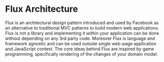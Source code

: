 # Flux Architecture

Flux is an architectural design pattern introduced and used by Facebook as an alternative to traditional MVC patterns to build modern web applications. Flux is not a library and implementing it within your application can be done without depending on any 3rd party code. Moreover Flux is language and framework agnostic and can be used outside single web-page application and JavaScript context. The core ideas behind Flux are inspired by game programming, specifically rendering of the changes of your domain model.
